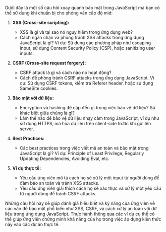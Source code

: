 Dưới đây là một số câu hỏi xoay quanh bảo mật trong JavaScript mà bạn có thể sử dụng khi chuẩn bị cho phỏng vấn cấp độ mid:

1. **XSS (Cross-site scripting):**

   - XSS là gì và tại sao nó nguy hiểm trong ứng dụng web?
   - Cách ngăn chặn và phòng tránh XSS attacks trong ứng dụng JavaScript là gì? Ví dụ: Sử dụng các phương pháp như escaping input, sử dụng Content Security Policy (CSP), hoặc sanitizing user inputs.

2. **CSRF (Cross-site request forgery):**

   - CSRF attack là gì và cách nào nó hoạt động?
   - Cách để phòng tránh CSRF attacks trong ứng dụng JavaScript. Ví dụ: Sử dụng CSRF tokens, kiểm tra Referer header, hoặc sử dụng SameSite cookies.

3. **Bảo mật với dữ liệu:**

   - Encryption và hashing đề cập đến gì trong việc bảo vệ dữ liệu? Sự khác biệt giữa chúng là gì?
   - Làm thế nào để bảo vệ dữ liệu nhạy cảm trong JavaScript, ví dụ như sử dụng HTTPS, mã hóa dữ liệu trên client-side trước khi gửi lên server.

4. **Best Practices:**

   - Các best practices trong việc viết mã an toàn và bảo mật trong JavaScript là gì? Ví dụ: Principle of Least Privilege, Regularly Updating Dependencies, Avoiding Eval, etc.

5. **Ví dụ thực tế:**
   - Yêu cầu ứng viên mô tả cách họ sẽ xử lý một input từ người dùng để đảm bảo an toàn và tránh XSS attacks.
   - Yêu cầu ứng viên giải thích cách họ sẽ xác thực và xử lý một yêu cầu từ người dùng để tránh CSRF attacks.

Những câu hỏi này sẽ giúp đánh giá hiểu biết và kỹ năng của ứng viên về các vấn đề bảo mật phổ biến như XSS, CSRF, và cách xử lý an toàn với dữ liệu trong ứng dụng JavaScript. Thực hành thông qua các ví dụ cụ thể có thể giúp ứng viên chứng minh khả năng của họ trong việc áp dụng kiến thức này vào các dự án thực tế.
